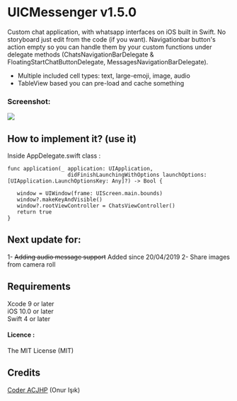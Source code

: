 # UICMessenger v1.5.0
Custom chat application, with whatsapp interfaces on iOS built in Swift. No storyboard just edit from the code (if you want). Navigationbar button's action empty so you can handle them by your custom functions under delegate methods (ChatsNavigationBarDelegate & FloatingStartChatButtonDelegate, MessagesNavigationBarDelegate).  

- Multiple included cell types: text, large-emoji, image, audio
- TableView based you can pre-load and cache something

### Screenshot: 
<img src="https://github.com/Coder-ACJHP/UICMessenger/blob/master/UICMessenger/Requirements/Assets.xcassets/iPhone8Plus.dataset/iPhone8Plus.gif">

## How to implement it? (use it)

Inside AppDelegate.swift class :
```
func application(_ application: UIApplication, 
                   didFinishLaunchingWithOptions launchOptions: [UIApplication.LaunchOptionsKey: Any]?) -> Bool {
        
   window = UIWindow(frame: UIScreen.main.bounds)
   window?.makeKeyAndVisible()
   window?.rootViewController = ChatsViewController()
   return true
}
```
## Next update for:
1- <strike>Adding audio message support</strike> Added since 20/04/2019
2- Share images from camera roll

## Requirements
Xcode 9 or later <br>
iOS 10.0 or later <br>
Swift 4 or later <br>

#### Licence : 
The MIT License (MIT)

## Credits
[Coder ACJHP](https://github.com/Coder-ACJHP) (Onur Işık)
